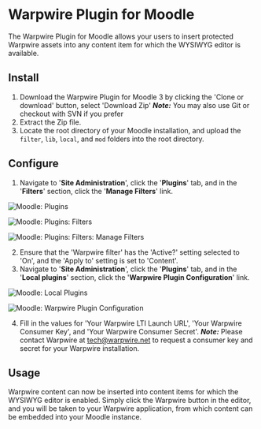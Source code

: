 # Warpwire Plugin for Moodle
The Warpwire Plugin for Moodle allows your users to insert protected Warpwire assets into any content item for which the WYSIWYG editor is available.

## Install
1. Download the Warpwire Plugin for Moodle 3 by clicking the 'Clone or download' button, select 'Download Zip'
   ***Note:*** You may also use Git or checkout with SVN if you prefer
2. Extract the Zip file.
3. Locate the root directory of your Moodle installation, and upload the ```filter```, ```lib```, ```local```, and ```mod``` folders into the root directory.

## Configure
1. Navigate to '**Site Administration**', click the '**Plugins**' tab, and in the '**Filters**' section, click the '**Manage Filters**' link.

![Moodle: Plugins](https://github.com/warpwire/warpwire-moodle-3/blob/master/moodle-plugins.png)

![Moodle: Plugins: Filters](https://github.com/warpwire/warpwire-moodle-3/blob/master/moodle-plugin-filters.png)

![Moodle: Plugins: Filters: Manage Filters](https://github.com/warpwire/warpwire-moodle-3/blob/master/moodle-manage-filters.png)

2. Ensure that the 'Warpwire filter' has the 'Active?' setting selected to 'On', and the 'Apply to' setting is set to 'Content'.
3. Navigate to '**Site Administration**', click the '**Plugins**' tab, and in the '**Local plugins**' section, click the '**Warpwire Plugin Configuration**' link.

![Moodle: Local Plugins](https://github.com/warpwire/warpwire-moodle-3/blob/master/moodle-local-plugins.png)

![Moodle: Warpwire Plugin Configuration](https://github.com/warpwire/warpwire-moodle-3/blob/master/moodle-ww-config.png)

4. Fill in the values for 'Your Warpwire LTI Launch URL', 'Your Warpwire Consumer Key', and 'Your Warpwire Consumer Secret'.
   ***Note:*** Please contact Warpwire at tech@warpwire.net to request a consumer key and secret for your Warpwire installation.

## Usage
Warpwire content can now be inserted into content items for which the WYSIWYG editor is enabled. Simply click the Warpwire button in the editor, and you will be taken to your Warpwire application, from which content can be embedded into your Moodle instance.
